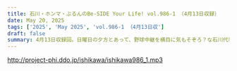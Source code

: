 ```yaml
---
title: 石川・ホンマ・ぶるんのBe-SIDE Your Life! vol.986-1 （4月13日収録）
date: May 20, 2025
tags: ['2025', 'May 2025', 'vol.986-1 （4月13日収']
draft: false
summary: 4月13日収録回。日曜日の夕方とあって、野球中継を横目に気もそぞろ？な石川代表。毎度おなじみ「億劫な話」に磨きがかかって参りました...それにしてもプロ野球って、週6日で半年以上も開催していて、それだけでスーパーコンテンツだと思いますけどね。
---
```


http://project-phi.ddo.jp/ishikawa/ishikawa986_1.mp3